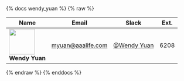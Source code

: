 {% docs wendy_yuan %}
{% raw %}

| Name                                                                                                    | Email                                         | Slack                                                       | Ext. |
|---------------------------------------------------------------------------------------------------------|-----------------------------------------------|-------------------------------------------------------------|------|
| <img src="https://ca.slack-edge.com/TDCJ5T84R-U03K3SZB3Q8-eae64bbf0db9-512" width="70"><br>**Wendy Yuan** | [myuan@aaalife.com](mailto:myuan@aaalife.com) | [@Wendy Yuan](https://aaainsights.slack.com/team/U03K3SZB3Q8) | 6208 |

{% endraw %}
{% enddocs %}

